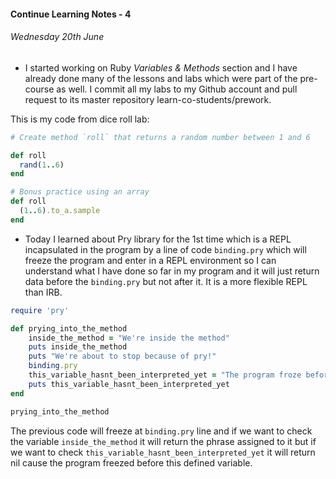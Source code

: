 #### Continue Learning Notes - 4

######  Wednesday 20th June
+ I started working on Ruby *Variables & Methods* section and I have already done many of the lessons and labs which were part of the pre-course as well. I commit all my labs to my Github account and pull request to its master repository learn-co-students/prework.

This is my code from dice roll lab:

```Ruby
# Create method `roll` that returns a random number between 1 and 6

def roll
  rand(1..6)
end

# Bonus practice using an array
def roll
  (1..6).to_a.sample
end
```
+ Today I learned about Pry library for the 1st time which is a REPL incapsulated in the program by a line of code  `binding.pry` which will freeze the program and enter in a REPL environment so I can understand what I have done so far in my program and it will just return data before the  `binding.pry` but not after it. It is a more flexible REPL than IRB.

```Ruby
require 'pry'

def prying_into_the_method
	inside_the_method = "We're inside the method"
	puts inside_the_method
	puts "We're about to stop because of pry!"
	binding.pry
	this_variable_hasnt_been_interpreted_yet = "The program froze before it could read me!"
	puts this_variable_hasnt_been_interpreted_yet
end

prying_into_the_method
```
The previous code will freeze at  `binding.pry` line and if we want to check the variable  `inside_the_method` it will return the phrase assigned to it but if we want to check  `this_variable_hasnt_been_interpreted_yet` it will return nil cause the program freezed before this defined variable.  

